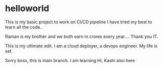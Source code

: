 # helloworld
This is my basic project to work on CI/CD pipeline
I have tried my best to learn all the code..

Raman is my brother and we both earn in crores every year....
Thank you IT.

This is my ultimate edit. I am a cloud deployer, a devops engineer. My life is set.

Sorry boss, this is main branch. I am learning
Hi, Kashi also here
